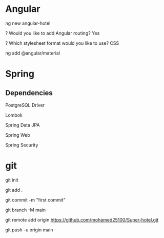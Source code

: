 # Angular

ng new angular-hotel  

? Would you like to add Angular routing? Yes

? Which stylesheet format would you like to use? CSS

ng add @angular/material

# Spring 

## Dependencies

PostgreSQL Driver

Lombok 

Spring Data JPA

Spring Web

Spring Security

# git

git init

git add .

git commit -m "first commit"

git branch -M main

git remote add origin https://github.com/mohamed25100/Super-hotel.git

git push -u origin main